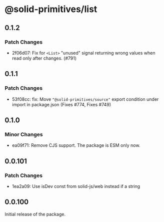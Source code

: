 # @solid-primitives/list

## 0.1.2

### Patch Changes

- 2f06d07: Fix for `<List>` "unused" signal returning wrong values when read only after changes. (#791)

## 0.1.1

### Patch Changes

- 53f08cc: fix: Move `"@solid-primitives/source"` export condition under import in package.json
  (Fixes #774, Fixes #749)

## 0.1.0

### Minor Changes

- ea09f71: Remove CJS support. The package is ESM only now.

## 0.0.101

### Patch Changes

- 1ea2a09: Use isDev const from solid-js/web instead if a string

## 0.0.100

Initial release of the package.

